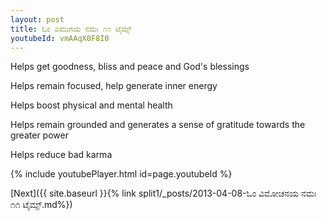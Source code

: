 ```yaml
---
layout: post
title: ಓಂ ಎಮುಗಯ ನಮಃ ೧೧ ಟೈಮ್ಸ್
youtubeId: vmAAqX0F8I0
---
```

 
 
Helps get goodness, bliss and peace and God's blessings
 
Helps remain focused, help generate inner energy 
 
Helps boost physical and mental health 
 
Helps remain grounded and generates a sense of gratitude towards the greater power 
 
Helps reduce bad karma
 
 
 
 


{% include youtubePlayer.html id=page.youtubeId %}
 
[Next]({{ site.baseurl }}{% link  split1/_posts/2013-04-08-ಓಂ ವಿಮೋಚನಯ ನಮಃ ೧೧ ಟೈಮ್ಸ್.md%})
 
